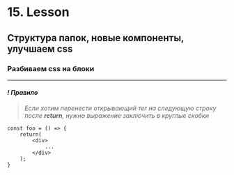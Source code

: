 # 15. Lesson 
## Cтруктура папок, новые компоненты, улучшаем css
### Разбиваем css на блоки
***
#### *! Правило*
>*Если хотим перенести открывающий тег на следующую строку после **return**, нужно выражение заключить в круглые скобки*

```
const foo = () => {
    return(
        <div> 
            ... 
        </div>
    );
}
```




